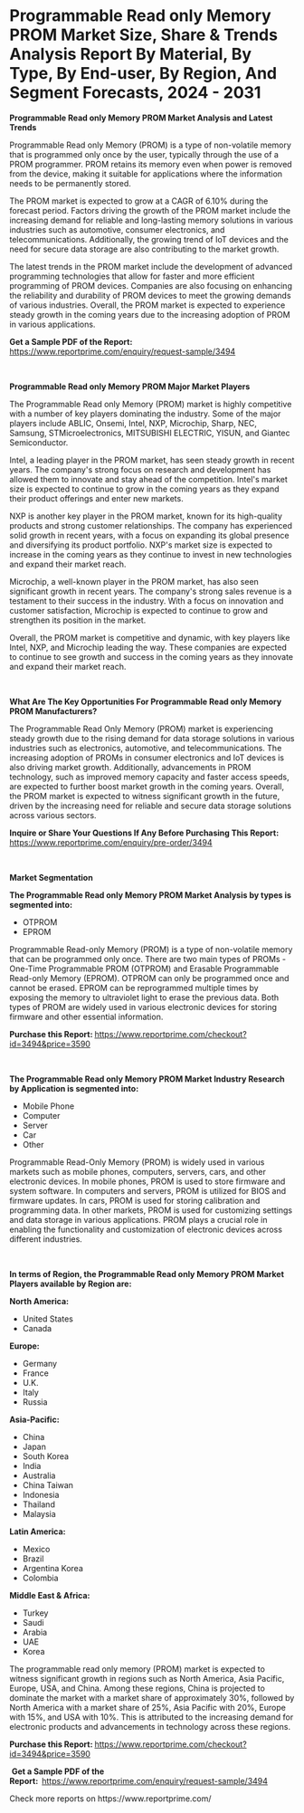 <p><h1>Programmable Read only Memory PROM Market Size, Share & Trends Analysis Report By Material, By Type, By End-user, By Region, And Segment Forecasts, 2024 - 2031</h1></p><p><strong>Programmable Read only Memory PROM Market Analysis and Latest Trends</strong></p>
<p><p>Programmable Read only Memory (PROM) is a type of non-volatile memory that is programmed only once by the user, typically through the use of a PROM programmer. PROM retains its memory even when power is removed from the device, making it suitable for applications where the information needs to be permanently stored.</p><p>The PROM market is expected to grow at a CAGR of 6.10% during the forecast period. Factors driving the growth of the PROM market include the increasing demand for reliable and long-lasting memory solutions in various industries such as automotive, consumer electronics, and telecommunications. Additionally, the growing trend of IoT devices and the need for secure data storage are also contributing to the market growth.</p><p>The latest trends in the PROM market include the development of advanced programming technologies that allow for faster and more efficient programming of PROM devices. Companies are also focusing on enhancing the reliability and durability of PROM devices to meet the growing demands of various industries. Overall, the PROM market is expected to experience steady growth in the coming years due to the increasing adoption of PROM in various applications.</p></p>
<p><strong>Get a Sample PDF of the Report:&nbsp;</strong> <a href="https://www.reportprime.com/enquiry/request-sample/3494">https://www.reportprime.com/enquiry/request-sample/3494</a></p>
<p>&nbsp;</p>
<p><strong>Programmable Read only Memory PROM Major Market Players</strong></p>
<p><p>The Programmable Read only Memory (PROM) market is highly competitive with a number of key players dominating the industry. Some of the major players include ABLIC, Onsemi, Intel, NXP, Microchip, Sharp, NEC, Samsung, STMicroelectronics, MITSUBISHI ELECTRIC, YISUN, and Giantec Semiconductor.</p><p>Intel, a leading player in the PROM market, has seen steady growth in recent years. The company's strong focus on research and development has allowed them to innovate and stay ahead of the competition. Intel's market size is expected to continue to grow in the coming years as they expand their product offerings and enter new markets.</p><p>NXP is another key player in the PROM market, known for its high-quality products and strong customer relationships. The company has experienced solid growth in recent years, with a focus on expanding its global presence and diversifying its product portfolio. NXP's market size is expected to increase in the coming years as they continue to invest in new technologies and expand their market reach.</p><p>Microchip, a well-known player in the PROM market, has also seen significant growth in recent years. The company's strong sales revenue is a testament to their success in the industry. With a focus on innovation and customer satisfaction, Microchip is expected to continue to grow and strengthen its position in the market.</p><p>Overall, the PROM market is competitive and dynamic, with key players like Intel, NXP, and Microchip leading the way. These companies are expected to continue to see growth and success in the coming years as they innovate and expand their market reach.</p></p>
<p>&nbsp;</p>
<p><strong>What Are The Key Opportunities For Programmable Read only Memory PROM Manufacturers?</strong></p>
<p><p>The Programmable Read Only Memory (PROM) market is experiencing steady growth due to the rising demand for data storage solutions in various industries such as electronics, automotive, and telecommunications. The increasing adoption of PROMs in consumer electronics and IoT devices is also driving market growth. Additionally, advancements in PROM technology, such as improved memory capacity and faster access speeds, are expected to further boost market growth in the coming years. Overall, the PROM market is expected to witness significant growth in the future, driven by the increasing need for reliable and secure data storage solutions across various sectors.</p></p>
<p><strong>Inquire or Share Your Questions If Any Before Purchasing This Report:</strong> <a href="https://www.reportprime.com/enquiry/pre-order/3494">https://www.reportprime.com/enquiry/pre-order/3494</a></p>
<p>&nbsp;</p>
<p><strong>Market Segmentation</strong></p>
<p><strong>The Programmable Read only Memory PROM Market Analysis by types is segmented into:</strong></p>
<p><ul><li>OTPROM</li><li>EPROM</li></ul></p>
<p><p>Programmable Read-only Memory (PROM) is a type of non-volatile memory that can be programmed only once. There are two main types of PROMs - One-Time Programmable PROM (OTPROM) and Erasable Programmable Read-only Memory (EPROM). OTPROM can only be programmed once and cannot be erased. EPROM can be reprogrammed multiple times by exposing the memory to ultraviolet light to erase the previous data. Both types of PROM are widely used in various electronic devices for storing firmware and other essential information.</p></p>
<p><strong>Purchase this Report:&nbsp;</strong><a href="https://www.reportprime.com/checkout?id=3494&price=3590">https://www.reportprime.com/checkout?id=3494&price=3590</a></p>
<p>&nbsp;</p>
<p><strong>The Programmable Read only Memory PROM Market Industry Research by Application is segmented into:</strong></p>
<p><ul><li>Mobile Phone</li><li>Computer</li><li>Server</li><li>Car</li><li>Other</li></ul></p>
<p><p>Programmable Read-Only Memory (PROM) is widely used in various markets such as mobile phones, computers, servers, cars, and other electronic devices. In mobile phones, PROM is used to store firmware and system software. In computers and servers, PROM is utilized for BIOS and firmware updates. In cars, PROM is used for storing calibration and programming data. In other markets, PROM is used for customizing settings and data storage in various applications. PROM plays a crucial role in enabling the functionality and customization of electronic devices across different industries.</p></p>
<p>&nbsp;</p>
<p><strong>In terms of Region, the Programmable Read only Memory PROM Market Players available by Region are:</strong></p>
<p>
    <p> <strong> North America: </strong>
        <ul>
            <li>United States</li>
            <li>Canada</li>
        </ul>
        </p> 
    <p> <strong> Europe: </strong>
        <ul>
            <li>Germany</li>
            <li>France</li>
            <li>U.K.</li>
            <li>Italy</li>
            <li>Russia</li>
        </ul>
        </p> 
    <p> <strong> Asia-Pacific: </strong>
        <ul>
            <li>China</li>
            <li>Japan</li>
            <li>South Korea</li>
            <li>India</li>
            <li>Australia</li>
            <li>China Taiwan</li>
            <li>Indonesia</li>
            <li>Thailand</li>
            <li>Malaysia</li>
        </ul>
        </p> 
    <p> <strong> Latin America: </strong>
        <ul>
            <li>Mexico</li>
            <li>Brazil</li>
            <li>Argentina Korea</li>
            <li>Colombia</li>
        </ul>
        </p> 
    <p> <strong> Middle East & Africa: </strong>
        <ul>
            <li>Turkey</li>
            <li>Saudi</li>
            <li>Arabia</li>
            <li>UAE</li>
            <li>Korea</li>
        </ul>
    </p>
    </p>
<p><p>The programmable read only memory (PROM) market is expected to witness significant growth in regions such as North America, Asia Pacific, Europe, USA, and China. Among these regions, China is projected to dominate the market with a market share of approximately 30%, followed by North America with a market share of 25%, Asia Pacific with 20%, Europe with 15%, and USA with 10%. This is attributed to the increasing demand for electronic products and advancements in technology across these regions.</p></p>
<p><strong>Purchase this Report: </strong><a href="https://www.reportprime.com/checkout?id=3494&price=3590">https://www.reportprime.com/checkout?id=3494&price=3590</a></p>
<p>&nbsp;<strong>Get a Sample PDF of the Report:&nbsp;&nbsp;</strong><a href="https://www.reportprime.com/enquiry/request-sample/3494">https://www.reportprime.com/enquiry/request-sample/3494</a></p>
<p><strong></strong></p>
<p>Check more reports on https://www.reportprime.com/</p>